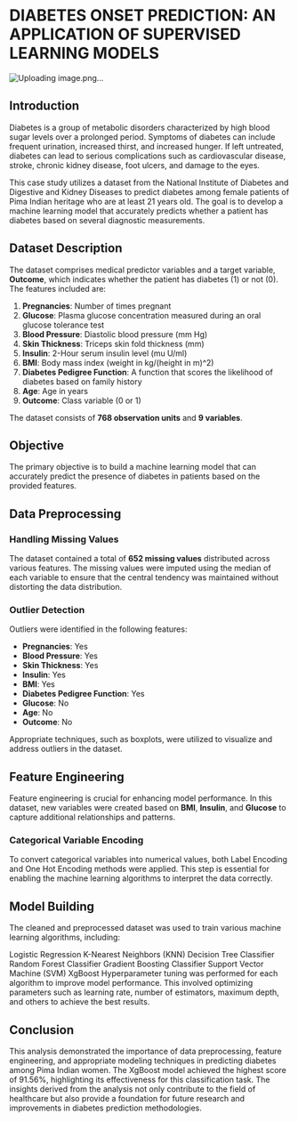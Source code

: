 # DIABETES ONSET PREDICTION: AN APPLICATION OF SUPERVISED LEARNING MODELS

![Uploading image.png…]()

## Introduction
Diabetes is a group of metabolic disorders characterized by high blood sugar levels over a prolonged period. Symptoms of diabetes can include frequent urination, increased thirst, and increased hunger. If left untreated, diabetes can lead to serious complications such as cardiovascular disease, stroke, chronic kidney disease, foot ulcers, and damage to the eyes. 

This case study utilizes a dataset from the National Institute of Diabetes and Digestive and Kidney Diseases to predict diabetes among female patients of Pima Indian heritage who are at least 21 years old. The goal is to develop a machine learning model that accurately predicts whether a patient has diabetes based on several diagnostic measurements.

## Dataset Description
The dataset comprises medical predictor variables and a target variable, **Outcome**, which indicates whether the patient has diabetes (1) or not (0). The features included are:

1. **Pregnancies**: Number of times pregnant
2. **Glucose**: Plasma glucose concentration measured during an oral glucose tolerance test
3. **Blood Pressure**: Diastolic blood pressure (mm Hg)
4. **Skin Thickness**: Triceps skin fold thickness (mm)
5. **Insulin**: 2-Hour serum insulin level (mu U/ml)
6. **BMI**: Body mass index (weight in kg/(height in m)^2)
7. **Diabetes Pedigree Function**: A function that scores the likelihood of diabetes based on family history
8. **Age**: Age in years
9. **Outcome**: Class variable (0 or 1)

The dataset consists of **768 observation units** and **9 variables**.

## Objective
The primary objective is to build a machine learning model that can accurately predict the presence of diabetes in patients based on the provided features.

## Data Preprocessing

### Handling Missing Values
The dataset contained a total of **652 missing values** distributed across various features. The missing values were imputed using the median of each variable to ensure that the central tendency was maintained without distorting the data distribution.

### Outlier Detection
Outliers were identified in the following features:
- **Pregnancies**: Yes
- **Blood Pressure**: Yes
- **Skin Thickness**: Yes
- **Insulin**: Yes
- **BMI**: Yes
- **Diabetes Pedigree Function**: Yes
- **Glucose**: No
- **Age**: No
- **Outcome**: No

Appropriate techniques, such as boxplots, were utilized to visualize and address outliers in the dataset.

## Feature Engineering
Feature engineering is crucial for enhancing model performance. In this dataset, new variables were created based on **BMI**, **Insulin**, and **Glucose** to capture additional relationships and patterns. 

### Categorical Variable Encoding
To convert categorical variables into numerical values, both Label Encoding and One Hot Encoding methods were applied. This step is essential for enabling the machine learning algorithms to interpret the data correctly.

## Model Building
The cleaned and preprocessed dataset was used to train various machine learning algorithms, including:

Logistic Regression
K-Nearest Neighbors (KNN)
Decision Tree Classifier
Random Forest Classifier
Gradient Boosting Classifier
Support Vector Machine (SVM)
XgBoost
Hyperparameter tuning was performed for each algorithm to improve model performance. This involved optimizing parameters such as learning rate, number of estimators, maximum depth, and others to achieve the best results.

## Conclusion
This analysis demonstrated the importance of data preprocessing, feature engineering, and appropriate modeling techniques in predicting diabetes among Pima Indian women. The XgBoost model achieved the highest score of 91.56%, highlighting its effectiveness for this classification task. The insights derived from the analysis not only contribute to the field of healthcare but also provide a foundation for future research and improvements in diabetes prediction methodologies.

